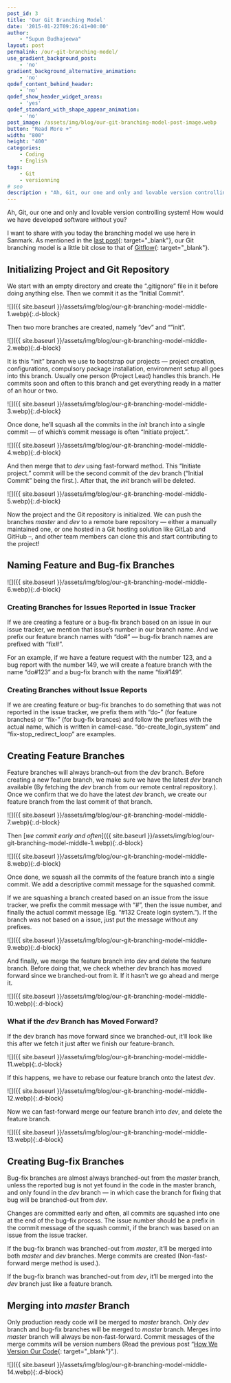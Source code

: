 ```yaml
---
post_id: 3
title: 'Our Git Branching Model'
date: '2015-01-22T09:26:41+00:00'
author: 
    - "Supun Budhajeewa"
layout: post
permalink: /our-git-branching-model/
use_gradient_background_post:
    - 'no'
gradient_background_alternative_animation:
    - 'no'
qodef_content_behind_header:
    - 'no'
qodef_show_header_widget_areas:
    - 'yes'
qodef_standard_with_shape_appear_animation:
    - 'no'
post_image: /assets/img/blog/our-git-branching-model-post-image.webp
button: "Read More +"
width: "800"
height: "400"
categories:
    - Coding
    - English
tags:
    - Git
    - versionning
# seo
description : "Ah, Git, our one and only and lovable version controlling system! How would we have developed software without you? I want to share with you today the branching model we use here in Sanmark. As mentioned in the last post, our Git branching model is a little bit close to that of Gitflow. Initializing Project [&hellip;]"
---
```


Ah, Git, our one and only and lovable version controlling system! How would we have developed software without you?

I want to share with you today the branching model we use here in Sanmark. As mentioned in the [last post](/how-we-version-our-code/ "How We Version Our Code"){: target="_blank"}, our Git branching model is a little bit close to that of [Gitflow](http://nvie.com/posts/a-successful-git-branching-model/){: target="_blank"}.

## Initializing Project and Git Repository

We start with an empty directory and create the “.gitignore” file in it before doing anything else. Then we commit it as the “Initial Commit”.

![]({{ site.baseurl }}/assets/img/blog/our-git-branching-model-middle-1.webp){:.d-block}

Then two more branches are created, namely “dev” and “”init”.

![]({{ site.baseurl }}/assets/img/blog/our-git-branching-model-middle-2.webp){:.d-block}

It is this “init” branch we use to bootstrap our projects — project creation, configurations, compulsory package installation, environment setup all goes into this branch. Usually one person (Project Lead) handles this branch. He commits soon and often to this branch and get everything ready in a matter of an hour or two.

![]({{ site.baseurl }}/assets/img/blog/our-git-branching-model-middle-3.webp){:.d-block}

Once done, he’ll squash all the commits in the *init* branch into a single commit — of which’s commit message is often “Initiate project.”.

![]({{ site.baseurl }}/assets/img/blog/our-git-branching-model-middle-4.webp){:.d-block}

And then merge that to *dev* using fast-forward method. This “Initiate project.” commit will be the second commit of the *dev* branch (“Initial Commit” being the first.). After that, the *init* branch will be deleted.

![]({{ site.baseurl }}/assets/img/blog/our-git-branching-model-middle-5.webp){:.d-block}

Now the project and the Git repository is initialized. We can push the branches *master* and *dev* to a remote bare repository — either a manually maintained one, or one hosted in a Git hosting solution like GitLab and GitHub –, and other team members can clone this and start contributing to the project!

## Naming Feature and Bug-fix Branches

![]({{ site.baseurl }}/assets/img/blog/our-git-branching-model-middle-6.webp){:.d-block}

### Creating Branches for Issues Reported in Issue Tracker

If we are creating a feature or a bug-fix branch based on an issue in our issue tracker, we mention that issue’s number in our branch name. And we prefix our feature branch names with “do#” — bug-fix branch names are prefixed with “fix#”.

For an example, if we have a feature request with the number 123, and a bug report with the number 149, we will create a feature branch with the name “do#123” and a bug-fix branch with the name “fix#149”.

### Creating Branches without Issue Reports

If we are creating feature or bug-fix branches to do something that was not reported in the issue tracker, we prefix them with “do-” (for feature branches) or “fix-” (for bug-fix brances) and follow the prefixes with the actual name, which is written in camel-case. “do-create\_login\_system” and “fix-stop\_redirect\_loop” are examples.

## Creating Feature Branches

Feature branches will always branch-out from the *dev* branch. Before creating a new feature branch, we make sure we have the latest *dev* branch available (By fetching the *dev* branch from our remote central repository.). Once we confirm that we do have the latest *dev* branch, we create our feature branch from the last commit of that branch.

![]({{ site.baseurl }}/assets/img/blog/our-git-branching-model-middle-7.webp){:.d-block}

Then [*we commit early and often*]({{ site.baseurl }}/assets/img/blog/our-git-branching-model-middle-1.webp){:.d-block}

![]({{ site.baseurl }}/assets/img/blog/our-git-branching-model-middle-8.webp){:.d-block}

Once done, we squash all the commits of the feature branch into a single commit. We add a descriptive commit message for the squashed commit.

If we are squashing a branch created based on an issue from the issue tracker, we prefix the commit message with “#”, then the issue number, and finally the actual commit message (Eg. “#132 Create login system.”). If the branch was not based on a issue, just put the message without any prefixes.

![]({{ site.baseurl }}/assets/img/blog/our-git-branching-model-middle-9.webp){:.d-block}

And finally, we merge the feature branch into *dev* and delete the feature branch. Before doing that, we check whether *dev* branch has moved forward since we branched-out from it. If it hasn’t we go ahead and merge it.

![]({{ site.baseurl }}/assets/img/blog/our-git-branching-model-middle-10.webp){:.d-block}

### What if the *dev* Branch has Moved Forward?

If the dev branch has move forward since we branched-out, it’ll look like this after we fetch it just after we finish our feature-branch.

![]({{ site.baseurl }}/assets/img/blog/our-git-branching-model-middle-11.webp){:.d-block}

If this happens, we have to rebase our feature branch onto the latest *dev*.

![]({{ site.baseurl }}/assets/img/blog/our-git-branching-model-middle-12.webp){:.d-block}

Now we can fast-forward merge our feature branch into *dev*, and delete the feature branch.

![]({{ site.baseurl }}/assets/img/blog/our-git-branching-model-middle-13.webp){:.d-block}

## Creating Bug-fix Branches

Bug-fix branches are almost always branched-out from the *master* branch, unless the reported bug is not yet found in the code in the master branch, and only found in the *dev* branch — in which case the branch for fixing that bug will be branched-out from *dev*.

Changes are committed early and often, all commits are squashed into one at the end of the bug-fix process. The issue number should be a prefix in the commit message of the squash commit, if the branch was based on an issue from the issue tracker.

If the bug-fix branch was branched-out from *master*, it’ll be merged into both *master* and *dev* branches. Merge commits are created (Non-fast-forward merge method is used.).

If the bug-fix branch was branched-out from *dev*, it’ll be merged into the *dev* branch just like a feature branch.

## Merging into *master* Branch

Only production ready code will be merged to *master* branch. Only *dev* branch and bug-fix branches will be merged to *master* branch. Merges into *master* branch will always be non-fast-forward. Commit messages of the merge commits will be version numbers (Read the previous post “[How We Version Our Code](/how-we-version-our-code/ "How We Version Our Code"){: target="_blank"}“.).

![]({{ site.baseurl }}/assets/img/blog/our-git-branching-model-middle-14.webp){:.d-block}